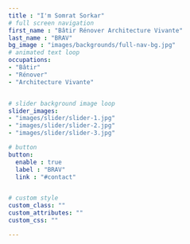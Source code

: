 ```yaml
---
title : "I'm Somrat Sorkar"
# full screen navigation
first_name : "Bâtir Rénover Architecture Vivante"
last_name : "BRAV"
bg_image : "images/backgrounds/full-nav-bg.jpg"
# animated text loop
occupations:
- "Bâtir"
- "Rénover"
- "Architecture Vivante"


# slider background image loop
slider_images:
- "images/slider/slider-1.jpg"
- "images/slider/slider-2.jpg"
- "images/slider/slider-3.jpg"

# button
button:
  enable : true
  label : "BRAV"
  link : "#contact"


# custom style
custom_class: "" 
custom_attributes: "" 
custom_css: ""

---
```

